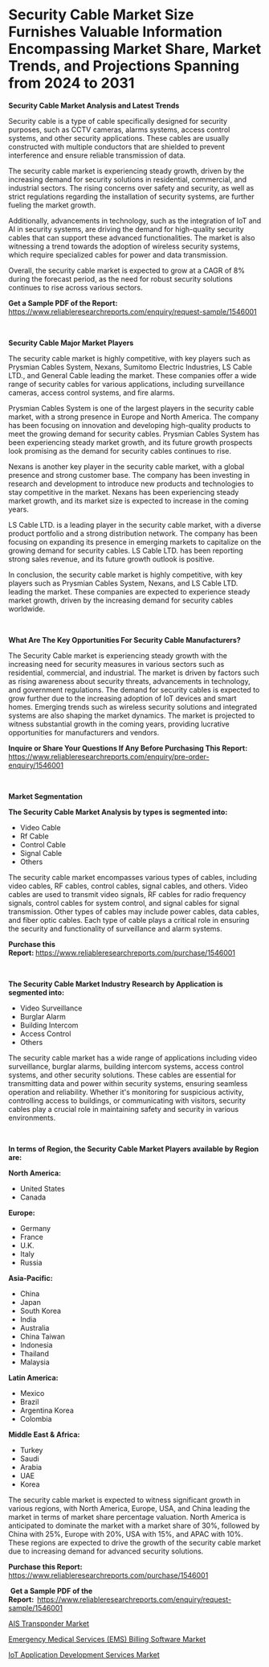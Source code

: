 <p><h1>Security Cable Market Size Furnishes Valuable Information Encompassing Market Share, Market Trends, and Projections Spanning from 2024 to 2031</h1></p><p><strong>Security Cable Market Analysis and Latest Trends</strong></p>
<p><p>Security cable is a type of cable specifically designed for security purposes, such as CCTV cameras, alarms systems, access control systems, and other security applications. These cables are usually constructed with multiple conductors that are shielded to prevent interference and ensure reliable transmission of data.</p><p>The security cable market is experiencing steady growth, driven by the increasing demand for security solutions in residential, commercial, and industrial sectors. The rising concerns over safety and security, as well as strict regulations regarding the installation of security systems, are further fueling the market growth.</p><p>Additionally, advancements in technology, such as the integration of IoT and AI in security systems, are driving the demand for high-quality security cables that can support these advanced functionalities. The market is also witnessing a trend towards the adoption of wireless security systems, which require specialized cables for power and data transmission.</p><p>Overall, the security cable market is expected to grow at a CAGR of 8% during the forecast period, as the need for robust security solutions continues to rise across various sectors.</p></p>
<p><strong>Get a Sample PDF of the Report:&nbsp;</strong> <a href="https://www.reliableresearchreports.com/enquiry/request-sample/1546001">https://www.reliableresearchreports.com/enquiry/request-sample/1546001</a></p>
<p>&nbsp;</p>
<p><strong>Security Cable Major Market Players</strong></p>
<p><p>The security cable market is highly competitive, with key players such as Prysmian Cables System, Nexans, Sumitomo Electric Industries, LS Cable LTD., and General Cable leading the market. These companies offer a wide range of security cables for various applications, including surveillance cameras, access control systems, and fire alarms.</p><p>Prysmian Cables System is one of the largest players in the security cable market, with a strong presence in Europe and North America. The company has been focusing on innovation and developing high-quality products to meet the growing demand for security cables. Prysmian Cables System has been experiencing steady market growth, and its future growth prospects look promising as the demand for security cables continues to rise.</p><p>Nexans is another key player in the security cable market, with a global presence and strong customer base. The company has been investing in research and development to introduce new products and technologies to stay competitive in the market. Nexans has been experiencing steady market growth, and its market size is expected to increase in the coming years.</p><p>LS Cable LTD. is a leading player in the security cable market, with a diverse product portfolio and a strong distribution network. The company has been focusing on expanding its presence in emerging markets to capitalize on the growing demand for security cables. LS Cable LTD. has been reporting strong sales revenue, and its future growth outlook is positive.</p><p>In conclusion, the security cable market is highly competitive, with key players such as Prysmian Cables System, Nexans, and LS Cable LTD. leading the market. These companies are expected to experience steady market growth, driven by the increasing demand for security cables worldwide.</p></p>
<p>&nbsp;</p>
<p><strong>What Are The Key Opportunities For Security Cable Manufacturers?</strong></p>
<p><p>The Security Cable market is experiencing steady growth with the increasing need for security measures in various sectors such as residential, commercial, and industrial. The market is driven by factors such as rising awareness about security threats, advancements in technology, and government regulations. The demand for security cables is expected to grow further due to the increasing adoption of IoT devices and smart homes. Emerging trends such as wireless security solutions and integrated systems are also shaping the market dynamics. The market is projected to witness substantial growth in the coming years, providing lucrative opportunities for manufacturers and vendors.</p></p>
<p><strong>Inquire or Share Your Questions If Any Before Purchasing This Report:</strong> <a href="https://www.reliableresearchreports.com/enquiry/pre-order-enquiry/1546001">https://www.reliableresearchreports.com/enquiry/pre-order-enquiry/1546001</a></p>
<p>&nbsp;</p>
<p><strong>Market Segmentation</strong></p>
<p><strong>The Security Cable Market Analysis by types is segmented into:</strong></p>
<p><ul><li>Video Cable</li><li>Rf Cable</li><li>Control Cable</li><li>Signal Cable</li><li>Others</li></ul></p>
<p><p>The security cable market encompasses various types of cables, including video cables, RF cables, control cables, signal cables, and others. Video cables are used to transmit video signals, RF cables for radio frequency signals, control cables for system control, and signal cables for signal transmission. Other types of cables may include power cables, data cables, and fiber optic cables. Each type of cable plays a critical role in ensuring the security and functionality of surveillance and alarm systems.</p></p>
<p><strong>Purchase this Report:&nbsp;</strong><a href="https://www.reliableresearchreports.com/purchase/1546001">https://www.reliableresearchreports.com/purchase/1546001</a></p>
<p>&nbsp;</p>
<p><strong>The Security Cable Market Industry Research by Application is segmented into:</strong></p>
<p><ul><li>Video Surveillance</li><li>Burglar Alarm</li><li>Building Intercom</li><li>Access Control</li><li>Others</li></ul></p>
<p><p>The security cable market has a wide range of applications including video surveillance, burglar alarms, building intercom systems, access control systems, and other security solutions. These cables are essential for transmitting data and power within security systems, ensuring seamless operation and reliability. Whether it's monitoring for suspicious activity, controlling access to buildings, or communicating with visitors, security cables play a crucial role in maintaining safety and security in various environments.</p></p>
<p>&nbsp;</p>
<p><strong>In terms of Region, the Security Cable Market Players available by Region are:</strong></p>
<p>
    <p> <strong> North America: </strong>
        <ul>
            <li>United States</li>
            <li>Canada</li>
        </ul>
        </p> 
    <p> <strong> Europe: </strong>
        <ul>
            <li>Germany</li>
            <li>France</li>
            <li>U.K.</li>
            <li>Italy</li>
            <li>Russia</li>
        </ul>
        </p> 
    <p> <strong> Asia-Pacific: </strong>
        <ul>
            <li>China</li>
            <li>Japan</li>
            <li>South Korea</li>
            <li>India</li>
            <li>Australia</li>
            <li>China Taiwan</li>
            <li>Indonesia</li>
            <li>Thailand</li>
            <li>Malaysia</li>
        </ul>
        </p> 
    <p> <strong> Latin America: </strong>
        <ul>
            <li>Mexico</li>
            <li>Brazil</li>
            <li>Argentina Korea</li>
            <li>Colombia</li>
        </ul>
        </p> 
    <p> <strong> Middle East & Africa: </strong>
        <ul>
            <li>Turkey</li>
            <li>Saudi</li>
            <li>Arabia</li>
            <li>UAE</li>
            <li>Korea</li>
        </ul>
    </p>
    </p>
<p><p>The security cable market is expected to witness significant growth in various regions, with North America, Europe, USA, and China leading the market in terms of market share percentage valuation. North America is anticipated to dominate the market with a market share of 30%, followed by China with 25%, Europe with 20%, USA with 15%, and APAC with 10%. These regions are expected to drive the growth of the security cable market due to increasing demand for advanced security solutions.</p></p>
<p><strong>Purchase this Report: </strong><a href="https://www.reliableresearchreports.com/purchase/1546001">https://www.reliableresearchreports.com/purchase/1546001</a></p>
<p>&nbsp;<strong>Get a Sample PDF of the Report:&nbsp;&nbsp;</strong><a href="https://www.reliableresearchreports.com/enquiry/request-sample/1546001">https://www.reliableresearchreports.com/enquiry/request-sample/1546001</a></p>
<p><strong></strong></p>
<p><p><a href="https://view.publitas.com/reportprime-1/ais-transponder-market-size-share-trends-analysis-report-by-application-regional-outlook-competitive-strategies-and-segment-forecasts-2023-2030/">AIS Transponder Market</a></p><p><a href="https://view.publitas.com/reportprime-1/emergency-medical-services-ems-billing-software-market-insights-market-players-and-forecast-till-2030/">Emergency Medical Services (EMS) Billing Software Market</a></p><p><a href="https://view.publitas.com/reportprime-1/iot-application-development-services-market-analysis-examines-its-scope-on-growth-opportunities-and-forecasted-trends-spanning-from-2023-to-2030/">IoT Application Development Services Market</a></p></p>